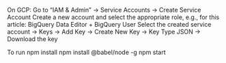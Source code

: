 On GCP: Go to “IAM & Admin” → Service Accounts → Create Service Account
Create a new account and select the appropriate role, e.g., for this article: BigQuery Data Editor + BigQuery User
Select the created service account → Keys → Add Key → Create New Key → Key Type JSON → Download the key

To run
npm install
npm install @babel/node -g
npm start